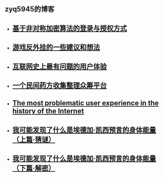 zyq5945的博客
---------  
+ ## [基于非对称加密算法的登录与授权方式](blog_1.md)
+ ## [游戏反外挂的一些建议和想法](blog_2.md)
+ ## [互联网史上最有问题的用户体验](blog_3.md)
+ ## [一个民间药方收集整理众筹平台](blog_4.md)
+ ## [The most problematic user experience in the history of the Internet](blog_5.md)
+ ## [我可能发现了什么是埃德加·凯西预言的身体能量（上篇·猜谜）](blog_6.md)
+ ## [我可能发现了什么是埃德加·凯西预言的身体能量（下篇·解密）](blog_7.md)